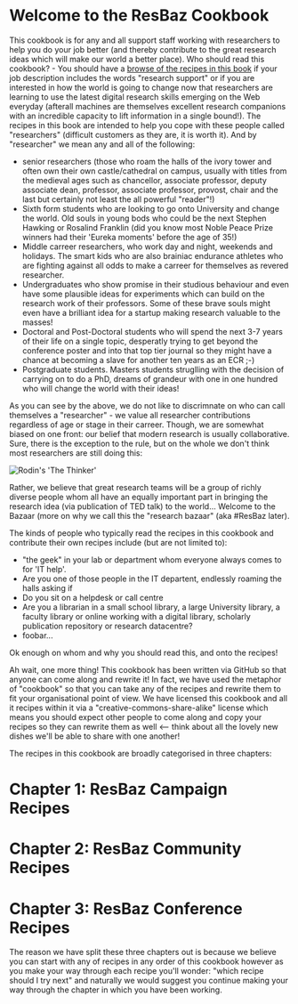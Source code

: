 # Welcome to the ResBaz Cookbook

This cookbook is for any and all support staff working with researchers to help you do your job better (and thereby contribute to the great research ideas which will make our world a better place).  Who should read this cookbook? - You should have a [browse of the recipes in this book](https://github.com/resbaz/cookbook/wiki) if your job description includes the words "research support" or if you are interested in how the world is going to change now that researchers are learning to use the latest digital research skills emerging on the Web everyday (afterall machines are themselves excellent research companions with an incredible capacity to lift information in a single bound!).  The recipes in this book are intended to help you cope with these people called "researchers" (difficult customers as they are, it is worth it).  And by "researcher" we mean any and all of the following:

  * senior researchers (those who roam the halls of the ivory tower and often own their own castle/cathedral on campus, usually with titles from the medieval ages such as chancellor, associate professor, deputy associate dean, professor, associate professor, provost, chair and the last but certainly not least the all powerful "reader"!)
  * Sixth form students who are looking to go onto University and change the world.  Old souls in young bods who could be the next Stephen Hawking or Rosalind Franklin (did you know most Noble Peace Prize winners had their 'Eureka moments' before the age of 35!)
  * Middle carreer researchers, who work day and night, weekends and holidays.  The smart kids who are also brainiac endurance athletes who are fighting against all odds to make a carreer for themselves as revered researcher.
  * Undergraduates who show promise in their studious behaviour and even have some plausible ideas for experiments which can build on the research work of their professors.  Some of these brave souls might even have a brilliant idea for a startup making research valuable to the masses!
  * Doctoral and Post-Doctoral students who will spend the next 3-7 years of their life on a single topic, desperatly trying to get beyond the conference poster and into that top tier journal so they might have a chance at becoming a slave for another ten years as an ECR ;-)
  * Postgraduate students.  Masters students struglling with the decision of carrying on to do a PhD, dreams of grandeur with one in one hundred who will change the world with their ideas!

As you can see by the above, we do not like to discrimnate on who can call themselves a "researcher" - we value all researcher contributions regardless of age or stage in their carreer.  Though, we are somewhat biased on one front: our belief that modern research is usually collaborative.  Sure, there is the exception to the rule, but on the whole we don't think most researchers are still doing this:

![Rodin's 'The Thinker'](http://legionofhonor.famsf.org/files/imagecache/exhibition_preview_large/thinker.jpg)

Rather, we believe that great research teams will be a group of richly diverse people whom all have an equally important part in bringing the research idea (via publication of TED talk) to the world... Welcome to the Bazaar (more on why we call this the "research bazaar" (aka #ResBaz later).

The kinds of people who typically read the recipes in this cookbook and contribute their own recipes include (but are not limited to):

  * "the geek" in your lab or department whom everyone always comes to for 'IT help'.
  * Are you one of those people in the IT departent, endlessly roaming the halls asking if 
  * Do you sit on a helpdesk or call centre
  * Are you a librarian in a small school library, a large University library, a faculty library or online working with a digital library, scholarly publication repository or research datacentre? 
  * foobar...

Ok enough on whom and why you should read this, and onto the recipes!

Ah wait, one more thing!  This cookbook has been written via GitHub so that anyone can come along and rewrite it!  In fact, we have used the metaphor of "cookbook" so that you can take any of the recipes and rewrite them to fit your organisational point of view.  We have licensed this cookbook and all it recipes within it via a "creative-commons-share-alike" license which means you should expect other people to come along and copy your recipes so they can rewrite them as well <-- think about all the lovely new dishes we'll be able to share with one another!

The recipes in this cookbook are broadly categorised in three chapters:

  # Chapter 1: ResBaz Campaign Recipes
  # Chapter 2: ResBaz Community Recipes
  # Chapter 3: ResBaz Conference Recipes

The reason we have split these three chapters out is because we believe you can start with any of recipes in any order of this cookbook however as you make your way through each recipe you'll wonder: "which recipe should I try next" and naturally we would suggest you continue making your way through the chapter in which you have been working.

